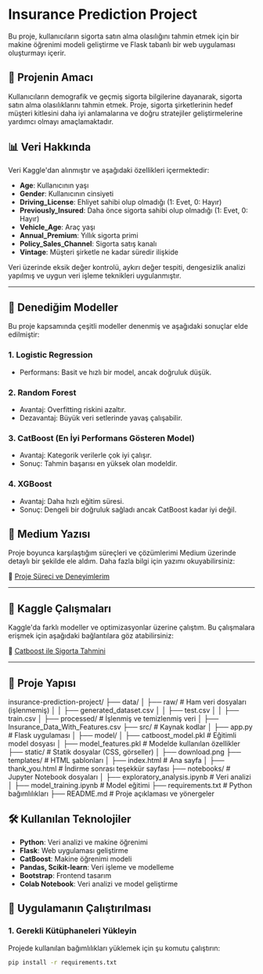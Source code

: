 # Insurance Prediction Project

Bu proje, kullanıcıların sigorta satın alma olasılığını tahmin etmek için bir makine öğrenimi modeli geliştirme ve Flask tabanlı bir web uygulaması oluşturmayı içerir.

## 🎯 Projenin Amacı
Kullanıcıların demografik ve geçmiş sigorta bilgilerine dayanarak, sigorta satın alma olasılıklarını tahmin etmek. Proje, sigorta şirketlerinin hedef müşteri kitlesini daha iyi anlamalarına ve doğru stratejiler geliştirmelerine yardımcı olmayı amaçlamaktadır.

## 📊 Veri Hakkında
Veri Kaggle'dan alınmıştır ve aşağıdaki özellikleri içermektedir:

- **Age**: Kullanıcının yaşı
- **Gender**: Kullanıcının cinsiyeti
- **Driving_License**: Ehliyet sahibi olup olmadığı (1: Evet, 0: Hayır)
- **Previously_Insured**: Daha önce sigorta sahibi olup olmadığı (1: Evet, 0: Hayır)
- **Vehicle_Age**: Araç yaşı
- **Annual_Premium**: Yıllık sigorta primi
- **Policy_Sales_Channel**: Sigorta satış kanalı
- **Vintage**: Müşteri şirketle ne kadar süredir ilişkide

Veri üzerinde eksik değer kontrolü, aykırı değer tespiti, dengesizlik analizi yapılmış ve uygun veri işleme teknikleri uygulanmıştır.

---

## 🚀 Denediğim Modeller
Bu proje kapsamında çeşitli modeller denenmiş ve aşağıdaki sonuçlar elde edilmiştir:

### 1. **Logistic Regression**
- Performans: Basit ve hızlı bir model, ancak doğruluk düşük.

### 2. **Random Forest**
- Avantaj: Overfitting riskini azaltır.
- Dezavantaj: Büyük veri setlerinde yavaş çalışabilir.

### 3. **CatBoost (En İyi Performans Gösteren Model)**
- Avantaj: Kategorik verilerle çok iyi çalışır.
- Sonuç: Tahmin başarısı en yüksek olan modeldir.

### 4. **XGBoost**
- Avantaj: Daha hızlı eğitim süresi.
- Sonuç: Dengeli bir doğruluk sağladı ancak CatBoost kadar iyi değil.


## 📜 Medium Yazısı
Proje boyunca karşılaştığım süreçleri ve çözümlerimi Medium üzerinde detaylı bir şekilde ele aldım. Daha fazla bilgi için yazımı okuyabilirsiniz:

🔗 [Proje Süreci ve Deneyimlerim](https://medium.com/@kullaniciadi/proje-süreci-ve-detaylar-123456789)

---

## 📂 Kaggle Çalışmaları
Kaggle'da farklı modeller ve optimizasyonlar üzerine çalıştım. Bu çalışmalara erişmek için aşağıdaki bağlantılara göz atabilirsiniz:

🔗 [Catboost ile Sigorta Tahmini](https://www.kaggle.com/code/meltemdanmaz/insurance-cross-sell-prediction-catboost)

---

## 📂 Proje Yapısı
insurance-prediction-project/ ├── data/ │ ├── raw/ # Ham veri dosyaları (işlenmemiş) │ │ ├── generated_dataset.csv │ │ ├── test.csv │ │ ├── train.csv │ ├── processed/ # İşlenmiş ve temizlenmiş veri │ ├── Insurance_Data_With_Features.csv ├── src/ # Kaynak kodlar │ ├── app.py # Flask uygulaması │ ├── model/ │ ├── catboost_model.pkl # Eğitimli model dosyası │ ├── model_features.pkl # Modelde kullanılan özellikler ├── static/ # Statik dosyalar (CSS, görseller) │ ├── download.png ├── templates/ # HTML şablonları │ ├── index.html # Ana sayfa │ ├── thank_you.html # İndirme sonrası teşekkür sayfası ├── notebooks/ # Jupyter Notebook dosyaları │ ├── exploratory_analysis.ipynb # Veri analizi │ ├── model_training.ipynb # Model eğitimi ├── requirements.txt # Python bağımlılıkları ├── README.md # Proje açıklaması ve yönergeler


## 🛠️ Kullanılan Teknolojiler
- **Python**: Veri analizi ve makine öğrenimi
- **Flask**: Web uygulaması geliştirme
- **CatBoost**: Makine öğrenimi modeli
- **Pandas, Scikit-learn**: Veri işleme ve modelleme
- **Bootstrap**: Frontend tasarım
- **Colab Notebook**: Veri analizi ve model geliştirme



## 🚀 Uygulamanın Çalıştırılması

### 1. Gerekli Kütüphaneleri Yükleyin
Projede kullanılan bağımlılıkları yüklemek için şu komutu çalıştırın:
```bash
pip install -r requirements.txt

